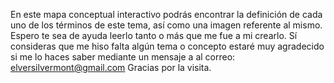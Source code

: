 En este mapa conceptual interactivo podrás encontrar la definición de cada uno de los términos de este tema, así como una imagen referente al mismo. Espero te sea de ayuda leerlo tanto o más que me fue a mi crearlo.
Sí consideras que me hiso falta algún tema o concepto estaré muy agradecido si me lo haces saber mediante un mensaje a al correo: elversilvermont@gmail.com
Gracias por la visita.
